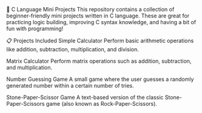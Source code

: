 🧠 C Language Mini Projects
This repository contains a collection of beginner-friendly mini projects written in C language. These are great for practicing logic building, improving C syntax knowledge, and having a bit of fun with programming!

📋 Projects Included
Simple Calculator
Perform basic arithmetic operations like addition, subtraction, multiplication, and division.

Matrix Calculator
Perform matrix operations such as addition, subtraction, and multiplication.

Number Guessing Game
A small game where the user guesses a randomly generated number within a certain number of tries.

Stone-Paper-Scissor Game
A text-based version of the classic Stone-Paper-Scissors game (also known as Rock-Paper-Scissors).
